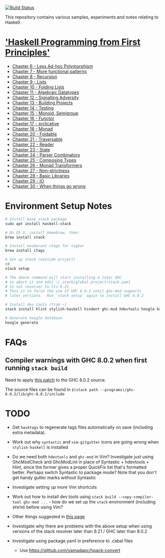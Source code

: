 [![Build Status](https://travis-ci.org/martinrist/haskell-sandbox.svg?branch=master)](https://travis-ci.org/martinrist/haskell-sandbox)

This repository contains various samples, experiments and notes relating to Haskell.

# ['Haskell Programming from First Principles'](http://haskellbook.com)

- [Chapter 6 - Less Ad-hoc Polymorphism](src/programmingHaskell/chapter06/notes.md)
- [Chapter 7 - More functional patterns](src/programmingHaskell/chapter07/notes.md)
- [Chapter 8 - Recursion](src/programmingHaskell/chapter08/notes.md)
- [Chapter 9 - Lists](src/programmingHaskell/chapter09/notes.md)
- [Chapter 10 - Folding Lists](src/programmingHaskell/chapter10/notes.md)
- [Chapter 11 - Algebraic Datatypes](src/programmingHaskell/chapter11/notes.md)
- [Chapter 12 - Signalling Adversity](src/programmingHaskell/chapter12/notes.md)
- [Chapter 13 - Building Projects](src/programmingHaskell/chapter13/notes.md)
- [Chapter 14 - Testing](src/programmingHaskell/chapter14/notes.md)
- [Chapter 15 - Monoid, Semigroup](src/programmingHaskell/chapter15/notes.md)
- [Chapter 16 - Functor](src/programmingHaskell/chapter16/notes.md)
- [Chapter 17 - srclicative](src/programmingHaskell/chapter17/notes.md)
- [Chapter 18 - Monad](src/programmingHaskell/chapter18/notes.md)
- [Chapter 20 - Foldable](src/programmingHaskell/chapter20/notes.md)
- [Chapter 21 - Traversable](src/programmingHaskell/chapter21/notes.md)
- [Chapter 22 - Reader](src/programmingHaskell/chapter22/notes.md)
- [Chapter 23 - State](src/programmingHaskell/chapter23/notes.md)
- [Chapter 24 - Parser Combinators](src/programmingHaskell/chapter24/notes.md)
- [Chapter 25 - Composing Types](src/programmingHaskell/chapter25/notes.md)
- [Chapter 26 - Monad Transformers](src/programmingHaskell/chapter26/notes.md)
- [Chapter 27 - Non-strictness](src/programmingHaskell/chapter27/notes.md)
- [Chapter 28 - Basic Libraries](src/programmingHaskell/chapter28/notes.md)
- [Chapter 29 - IO](src/programmingHaskell/chapter29/notes.md)
- [Chapter 30 - When things go wrong](src/programmingHaskell/chapter30/notes.md)


# Environment Setup Notes

```bash
# Install base stack package
sudo apt install haskell-stack

# On OS X, install Homebrew, then:
brew install stack

# Install exuberant ctags for tagbar
brew install ctags

# Set up stack (outside project)
cd
stack setup

# The above command will start installing a later GHC
# so abort it and edit ~/.stack/global-project/stack.yaml
# to set resolver to lts-9.21
# This is to force the use of GHC 8.0.2 until ghc-mod supports
# later versions.  Run `stack setup` again to install GHC 8.0.2

# Install dev tools (from ~)
stack install hlint stylish-haskell hindent ghc-mod hdevtools hoogle hasktags hspec-discover

# Generate hoogle database
hoogle generate
```


# FAQs

## Compiler warnings with GHC 8.0.2 when first running `stack build`

Need to apply [this patch](https://github.com/NixOS/nixpkgs/blob/master/pkgs/development/compilers/ghc/ghc-8.0.2-no-cpp-warnings.patch) to the GHC 8.0.2 source.

The source files can be found in `$(stack path
--programs)/ghc-8.0.2/lib/ghc-8.0.2/include`



# TODO

- Get `hasktags` to regenerate tags files automatically on save (including extra
  metadata).

- Work out why `syntastic` and `vim-gitgutter` icons are going wrong when
  `stylish-haskell` is installed

- Do we need both `hdevtools` and `ghc-mod` in Vim?  Investigate just using
  GhcModCheck and GhcModLint in place of Syntastic + hdevtools + hlint, since
  the former gives a proper QuickFix list that's formatted better.  Perhaps
  switch Syntastic to package mode?  Note that you don't get handy gutter marks
  without Syntastic

- Investigate setting up more Vim shortcuts

- Work out how to install dev tools using `stack build --copy-compiler-tool ghc-mod ...` - how do we set up the `stack` environment (including `$PATH`) before using Vim?

- Other things suggested in [this page](https://lexi-lambda.github.io/blog/2018/02/10/an-opinionated-guide-to-haskell-in-2018/)

- Investigate why there are problems with the above setup when using versions of
  the stack resolver later than 9.21 / GHC later than 8.0.2

- Investigate using package.yaml in preference to .cabal files
    - Use https://github.com/yamadapc/hpack-convert

